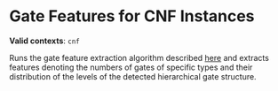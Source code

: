 # Gate Features for CNF Instances

**Valid contexts**: `cnf`

Runs the gate feature extraction algorithm described [here](!!Missing!!) and extracts features denoting the numbers of gates of specific types and their distribution of the levels of the detected hierarchical gate structure.
